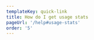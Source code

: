 ```yaml
---
templateKey: quick-link
title: How do I get usage stats
pageUrl: '/help#usage-stats'
order: '5'
---
```

